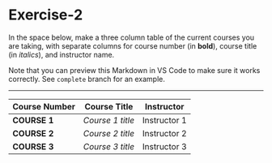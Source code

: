 # Exercise-2
In the space below, make a three column table of the current courses you are taking, with separate columns for course number (in **bold**), course title (in _italics_), and instructor name.

Note that you can preview this Markdown in VS Code to make sure it works correctly. See `complete` branch for an example.

---

| Course Number | Course Title	    | Instructor   |
| ------------- |  ---------------- | ------------ |
| **COURSE 1**  | _Course 1 title_	| Instructor 1 |
| **COURSE 2**  | _Course 2 title_	| Instructor 2 |
| **COURSE 3**  | _Course 3 title_	| Instructor 3 |
